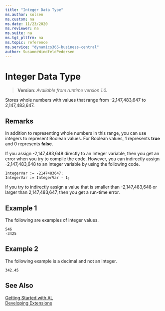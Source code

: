 ```yaml
---
title: "Integer Data Type"
ms.author: solsen
ms.custom: na
ms.date: 11/23/2020
ms.reviewer: na
ms.suite: na
ms.tgt_pltfrm: na
ms.topic: reference
ms.service: "dynamics365-business-central"
author: SusanneWindfeldPedersen
---
```

[//]: # (START>DO_NOT_EDIT)
[//]: # (IMPORTANT:Do not edit any of the content between here and the END>DO_NOT_EDIT.)
[//]: # (Any modifications should be made in the .xml files in the ModernDev repo.)
# Integer Data Type
> **Version**: _Available from runtime version 1.0._

Stores whole numbers with values that range from -2,147,483,647 to 2,147,483,647.




[//]: # (IMPORTANT: END>DO_NOT_EDIT)

## Remarks  
 In addition to representing whole numbers in this range, you can use integers to represent Boolean values. For Boolean values, 1 represents **true** and 0 represents **false**.  
  
 If you assign -2,147,483,648 directly to an Integer variable, then you get an error when you try to compile the code. However, you can indirectly assign -2,147,483,648 to an Integer variable by using the following code.  
  
```al
IntegerVar := -2147483647;  
IntegerVar := IntegerVar - 1;  
```  
  
 If you try to indirectly assign a value that is smaller than -2,147,483,648 or larger than 2,147,483,647, then you get a run-time error.  


## Example 1

 The following are examples of integer values.  
  
```al
546  
-3425  
```  
  
## Example 2

 The following example is a decimal and not an integer.  
  
```al
342.45  
```  
  
## See Also
[Getting Started with AL](../../devenv-get-started.md)  
[Developing Extensions](../../devenv-dev-overview.md)  